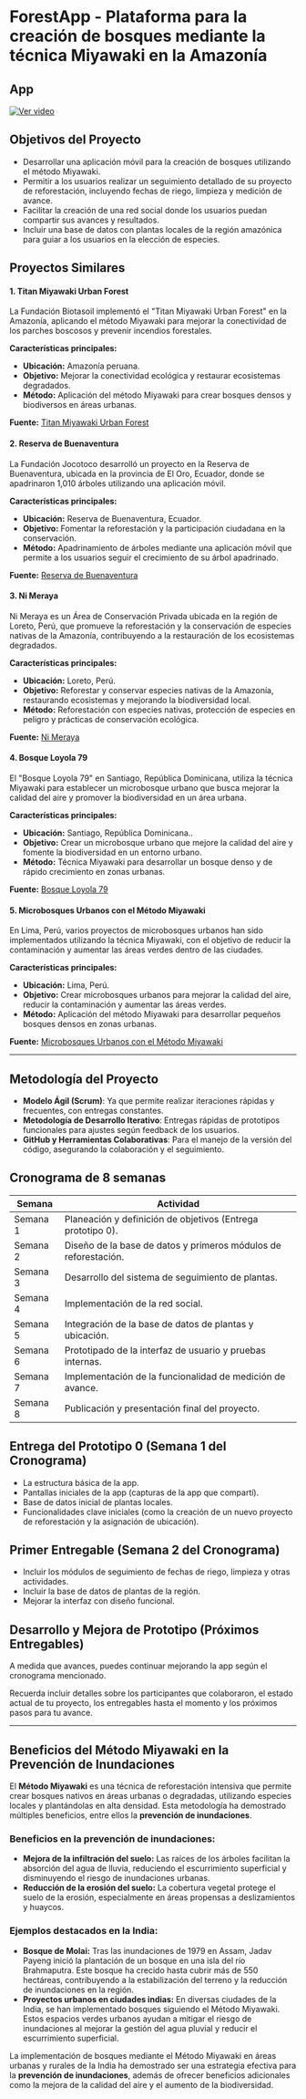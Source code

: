 # ForestApp - Plataforma para la creación de bosques mediante la técnica Miyawaki en la Amazonía

## App

[![Ver video](https://img.youtube.com/vi/e555NU5TSSE/0.jpg)](https://youtu.be/e555NU5TSSE)

## Objetivos del Proyecto

- Desarrollar una aplicación móvil para la creación de bosques utilizando el método Miyawaki.
- Permitir a los usuarios realizar un seguimiento detallado de su proyecto de reforestación, incluyendo fechas de riego, limpieza y medición de avance.
- Facilitar la creación de una red social donde los usuarios puedan compartir sus avances y resultados.
- Incluir una base de datos con plantas locales de la región amazónica para guiar a los usuarios en la elección de especies.

## Proyectos Similares

#### 1. **Titan Miyawaki Urban Forest**

La Fundación Biotasoil implementó el "Titan Miyawaki Urban Forest" en la Amazonía, aplicando el método Miyawaki para mejorar la conectividad de los parches boscosos y prevenir incendios forestales.

**Características principales:**

- **Ubicación:** Amazonía peruana.
- **Objetivo:** Mejorar la conectividad ecológica y restaurar ecosistemas degradados.
- **Método:** Aplicación del método Miyawaki para crear bosques densos y biodiversos en áreas urbanas.

**Fuente:** [Titan Miyawaki Urban Forest](https://atlas.openforestprotocol.org/1726590610382?utm_source=chatgpt.com)

#### 2. **Reserva de Buenaventura**

La Fundación Jocotoco desarrolló un proyecto en la Reserva de Buenaventura, ubicada en la provincia de El Oro, Ecuador, donde se apadrinaron 1,010 árboles utilizando una aplicación móvil.

**Características principales:**

- **Ubicación:** Reserva de Buenaventura, Ecuador.
- **Objetivo:** Fomentar la reforestación y la participación ciudadana en la conservación.
- **Método:** Apadrinamiento de árboles mediante una aplicación móvil que permite a los usuarios seguir el crecimiento de su árbol apadrinado.

**Fuente:** [Reserva de Buenaventura](https://www.telemundofresno.com/especiales/estilo-de-vida/crean-app-para-apadrinar-un-arbol-y-verlo-crecer-a-distancia-en-la-selva/1953552/?utm_source=chatgpt.com)

#### 3. **Ni Meraya**

Ni Meraya es un Área de Conservación Privada ubicada en la región de Loreto, Perú, que promueve la reforestación y la conservación de especies nativas de la Amazonía, contribuyendo a la restauración de los ecosistemas degradados.

**Características principales:**

- **Ubicación:** Loreto, Perú.
- **Objetivo:** Reforestar y conservar especies nativas de la Amazonía, restaurando ecosistemas y mejorando la biodiversidad local.
- **Método:** Reforestación con especies nativas, protección de especies en peligro y prácticas de conservación ecológica.

**Fuente:** [Ni Meraya](https://nimeraya.org/es/que-hacemos/?utm_source=chatgpt.com)

#### 4. **Bosque Loyola 79**

El "Bosque Loyola 79" en Santiago, República Dominicana, utiliza la técnica Miyawaki para establecer un microbosque urbano que busca mejorar la calidad del aire y promover la biodiversidad en un área urbana.

**Características principales:**

- **Ubicación:** Santiago, República Dominicana..
- **Objetivo:** Crear un microbosque urbano que mejore la calidad del aire y fomente la biodiversidad en un entorno urbano.
- **Método:** Técnica Miyawaki para desarrollar un bosque denso y de rápido crecimiento en zonas urbanas.

**Fuente:** [Bosque Loyola 79](https://botanicodesantiago.com/2022/02/establecen-el-primer-bosque-bajo-el-metodo-miyawaki-en-el-pais/?utm_source=chatgpt.com)

#### 5. **Microbosques Urbanos con el Método Miyawaki**

En Lima, Perú, varios proyectos de microbosques urbanos han sido implementados utilizando la técnica Miyawaki, con el objetivo de reducir la contaminación y aumentar las áreas verdes dentro de las ciudades.

**Características principales:**

- **Ubicación:** Lima, Perú.
- **Objetivo:** Crear microbosques urbanos para mejorar la calidad del aire, reducir la contaminación y aumentar las áreas verdes.
- **Método:** Aplicación del método Miyawaki para desarrollar pequeños bosques densos en zonas urbanas.

**Fuente:** [Microbosques Urbanos con el Método Miyawaki](https://www.lima-va.com/2024/11/6-pasos-para-forestar-zonas-urbanas-con.html?utm_source=chatgpt.com)

---

## Metodología del Proyecto

- **Modelo Ágil (Scrum)**: Ya que permite realizar iteraciones rápidas y frecuentes, con entregas constantes.
- **Metodología de Desarrollo Iterativo**: Entregas rápidas de prototipos funcionales para ajustes según feedback de los usuarios.
- **GitHub y Herramientas Colaborativas**: Para el manejo de la versión del código, asegurando la colaboración y el seguimiento.

## Cronograma de 8 semanas

| Semana   | Actividad                                                       |
| -------- | --------------------------------------------------------------- |
| Semana 1 | Planeación y definición de objetivos (Entrega prototipo 0).     |
| Semana 2 | Diseño de la base de datos y primeros módulos de reforestación. |
| Semana 3 | Desarrollo del sistema de seguimiento de plantas.               |
| Semana 4 | Implementación de la red social.                                |
| Semana 5 | Integración de la base de datos de plantas y ubicación.         |
| Semana 6 | Prototipado de la interfaz de usuario y pruebas internas.       |
| Semana 7 | Implementación de la funcionalidad de medición de avance.       |
| Semana 8 | Publicación y presentación final del proyecto.                  |

## Entrega del Prototipo 0 (Semana 1 del Cronograma)

- La estructura básica de la app.
- Pantallas iniciales de la app (capturas de la app que compartí).
- Base de datos inicial de plantas locales.
- Funcionalidades clave iniciales (como la creación de un nuevo proyecto de reforestación y la asignación de ubicación).

## Primer Entregable (Semana 2 del Cronograma)

- Incluir los módulos de seguimiento de fechas de riego, limpieza y otras actividades.
- Incluir la base de datos de plantas de la región.
- Mejorar la interfaz con diseño funcional.

## Desarrollo y Mejora de Prototipo (Próximos Entregables)

A medida que avances, puedes continuar mejorando la app según el cronograma mencionado.

Recuerda incluir detalles sobre los participantes que colaboraron, el estado actual de tu proyecto, los entregables hasta el momento y los próximos pasos para tu avance.

---

## Beneficios del Método Miyawaki en la Prevención de Inundaciones

El **Método Miyawaki** es una técnica de reforestación intensiva que permite crear bosques nativos en áreas urbanas o degradadas, utilizando especies locales y plantándolas en alta densidad. Esta metodología ha demostrado múltiples beneficios, entre ellos la **prevención de inundaciones**.

### Beneficios en la prevención de inundaciones:

- **Mejora de la infiltración del suelo:** Las raíces de los árboles facilitan la absorción del agua de lluvia, reduciendo el escurrimiento superficial y disminuyendo el riesgo de inundaciones urbanas.
- **Reducción de la erosión del suelo:** La cobertura vegetal protege el suelo de la erosión, especialmente en áreas propensas a deslizamientos y huaycos.

### Ejemplos destacados en la India:

- **Bosque de Molai:** Tras las inundaciones de 1979 en Assam, Jadav Payeng inició la plantación de un bosque en una isla del río Brahmaputra. Este bosque ha crecido hasta cubrir más de 550 hectáreas, contribuyendo a la estabilización del terreno y la reducción de inundaciones en la región.
- **Proyectos urbanos en ciudades indias:** En diversas ciudades de la India, se han implementado bosques siguiendo el Método Miyawaki. Estos espacios verdes urbanos ayudan a mitigar el riesgo de inundaciones al mejorar la gestión del agua pluvial y reducir el escurrimiento superficial.

La implementación de bosques mediante el Método Miyawaki en áreas urbanas y rurales de la India ha demostrado ser una estrategia efectiva para la **prevención de inundaciones**, además de ofrecer beneficios adicionales como la mejora de la calidad del aire y el aumento de la biodiversidad.
